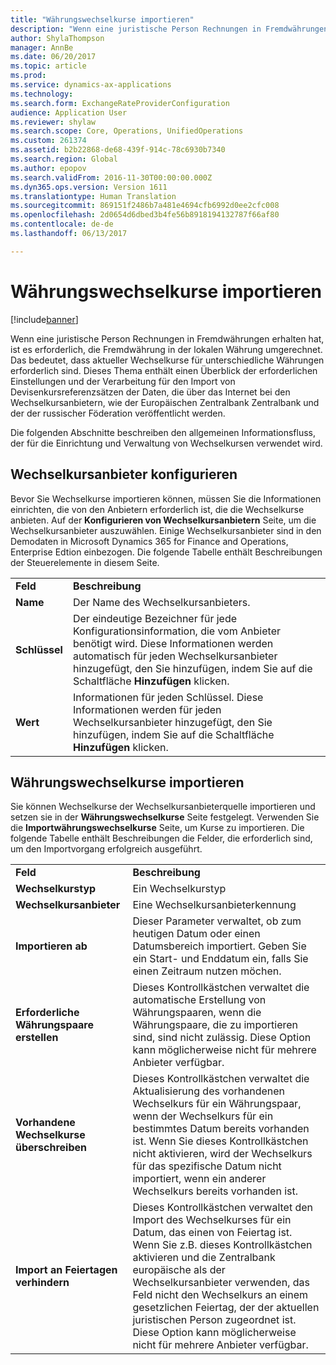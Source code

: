 ```yaml
---
title: "Währungswechselkurse importieren"
description: "Wenn eine juristische Person Rechnungen in Fremdwährungen erhalten hat, ist es erforderlich, die Fremdwährung in der lokalen Währung umgerechnet. Das bedeutet, dass aktueller Wechselkurse für unterschiedliche Währungen erforderlich sind. Dieses Thema enthält einen Überblick der erforderlichen Einstellungen und der Verarbeitung für den Import von Devisenkursreferenzsätzen der Daten, die über das Internet bei den Wechselkursanbietern, wie der Europäischen Zentralbank Zentralbank und der der russischer Föderation veröffentlicht werden."
author: ShylaThompson
manager: AnnBe
ms.date: 06/20/2017
ms.topic: article
ms.prod: 
ms.service: dynamics-ax-applications
ms.technology: 
ms.search.form: ExchangeRateProviderConfiguration
audience: Application User
ms.reviewer: shylaw
ms.search.scope: Core, Operations, UnifiedOperations
ms.custom: 261374
ms.assetid: b2b22868-de68-439f-914c-78c6930b7340
ms.search.region: Global
ms.author: epopov
ms.search.validFrom: 2016-11-30T00:00:00.000Z
ms.dyn365.ops.version: Version 1611
ms.translationtype: Human Translation
ms.sourcegitcommit: 869151f2486b7a481e4694cfb6992d0ee2cfc008
ms.openlocfilehash: 2d0654d6dbed3b4fe56b8918194132787f66af80
ms.contentlocale: de-de
ms.lasthandoff: 06/13/2017

---
```


# <a name="import-currency-exchange-rates"></a>Währungswechselkurse importieren

[!include[banner](../includes/banner.md)]


Wenn eine juristische Person Rechnungen in Fremdwährungen erhalten hat, ist es erforderlich, die Fremdwährung in der lokalen Währung umgerechnet. Das bedeutet, dass aktueller Wechselkurse für unterschiedliche Währungen erforderlich sind. Dieses Thema enthält einen Überblick der erforderlichen Einstellungen und der Verarbeitung für den Import von Devisenkursreferenzsätzen der Daten, die über das Internet bei den Wechselkursanbietern, wie der Europäischen Zentralbank Zentralbank und der der russischer Föderation veröffentlicht werden.

Die folgenden Abschnitte beschreiben den allgemeinen Informationsfluss, der für die Einrichtung und Verwaltung von Wechselkursen verwendet wird.

## <a name="configure-an-exchange-rate-provider"></a>Wechselkursanbieter konfigurieren
Bevor Sie Wechselkurse importieren können, müssen Sie die Informationen einrichten, die von den Anbietern erforderlich ist, die die Wechselkurse anbieten. Auf der **Konfigurieren von Wechselkursanbietern** Seite, um die Wechselkursanbieter auszuwählen. Einige Wechselkursanbieter sind in den Demodaten in Microsoft Dynamics 365 for Finance and Operations, Enterprise Edtion einbezogen. Die folgende Tabelle enthält Beschreibungen der Steuerelemente in diesem Seite.

|           |                                                                                                                                                                                                                             |
|-----------|-----------------------------------------------------------------------------------------------------------------------------------------------------------------------------------------------------------------------------|
| **Feld** | **Beschreibung**                                                                                                                                                                                                             |
| **Name**  | Der Name des Wechselkursanbieters.                                                                                                                                                                                     |
| **Schlüssel**   | Der eindeutige Bezeichner für jede Konfigurationsinformation, die vom Anbieter benötigt wird. Diese Informationen werden automatisch für jeden Wechselkursanbieter hinzugefügt, den Sie hinzufügen, indem Sie auf die Schaltfläche **Hinzufügen** klicken. |
| **Wert** | Informationen für jeden Schlüssel. Diese Informationen werden für jeden Wechselkursanbieter hinzugefügt, den Sie hinzufügen, indem Sie auf die Schaltfläche **Hinzufügen** klicken.                                                                                         |

## <a name="import-currency-exchange-rates"></a>Währungswechselkurse importieren
Sie können Wechselkurse der Wechselkursanbieterquelle importieren und setzen sie in der **Währungswechselkurse** Seite festgelegt. Verwenden Sie die **Importwährungswechselkurse** Seite, um Kurse zu importieren. Die folgende Tabelle enthält Beschreibungen die Felder, die erforderlich sind, um den Importvorgang erfolgreich ausgeführt.

|                                        |                                                                                                                                                                                                                                                                                                                                                                             |
|----------------------------------------|-----------------------------------------------------------------------------------------------------------------------------------------------------------------------------------------------------------------------------------------------------------------------------------------------------------------------------------------------------------------------------|
| **Feld**                              | **Beschreibung**                                                                                                                                                                                                                                                                                                                                                             |
| **Wechselkurstyp**                 | Ein Wechselkurstyp                                                                                                                                                                                                                                                                                                                                                      |
| **Wechselkursanbieter**             | Eine Wechselkursanbieterkennung                                                                                                                                                                                                                                                                                                                                                  |
| **Importieren ab**                       | Dieser Parameter verwaltet, ob zum heutigen Datum oder einen Datumsbereich importiert. Geben Sie ein Start- und Enddatum ein, falls Sie einen Zeitraum nutzen möchen.                                                                                                                                                                                                                |
| **Erforderliche Währungspaare erstellen**    | Dieses Kontrollkästchen verwaltet die automatische Erstellung von Währungspaaren, wenn die Währungspaare, die zu importieren sind, sind nicht zulässig. Diese Option kann möglicherweise nicht für mehrere Anbieter verfügbar.                                                                                                                                                                                               |
| **Vorhandene Wechselkurse überschreiben**   | Dieses Kontrollkästchen verwaltet die Aktualisierung des vorhandenen Wechselkurs für ein Währungspaar, wenn der Wechselkurs für ein bestimmtes Datum bereits vorhanden ist. Wenn Sie dieses Kontrollkästchen nicht aktivieren, wird der Wechselkurs für das spezifische Datum nicht importiert, wenn ein anderer Wechselkurs bereits vorhanden ist.                                                                                       |
| **Import an Feiertagen verhindern** | Dieses Kontrollkästchen verwaltet den Import des Wechselkurses für ein Datum, das einen von Feiertag ist. Wenn Sie z.B. dieses Kontrollkästchen aktivieren und die Zentralbank europäische als der Wechselkursanbieter verwenden, das Feld nicht den Wechselkurs an einem gesetzlichen Feiertag, der der aktuellen juristischen Person zugeordnet ist. Diese Option kann möglicherweise nicht für mehrere Anbieter verfügbar. |






